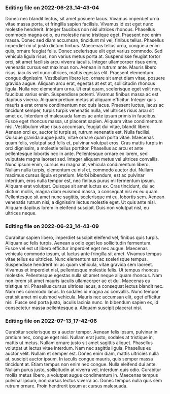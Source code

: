 

### Editing file on 2022-06-23_14-43-04

Donec nec blandit lectus, sit amet posuere lacus. Vivamus imperdiet urna vitae massa porta, et fringilla sapien facilisis. Vivamus id est eget nunc molestie hendrerit. Integer faucibus non nisl ultrices rhoncus. Phasellus commodo magna odio, eu molestie nunc tristique eget. Praesent nec enim massa. Donec sed diam accumsan, tincidunt mi vel, finibus tellus. Phasellus imperdiet mi ut justo dictum finibus. Maecenas tellus urna, congue a enim quis, ornare feugiat felis. Donec scelerisque elit eget varius commodo. Sed vehicula ligula risus, non varius metus porta at. Suspendisse feugiat tortor orci, sit amet facilisis arcu viverra iaculis.
Integer ullamcorper risus enim, venenatis cursus est maximus non. Aenean in rutrum ante. Mauris libero risus, iaculis vel nunc ultrices, mattis egestas elit. Praesent elementum congue dignissim. Vestibulum libero leo, ornare sit amet diam vitae, posuere gravida augue. Aliquam arcu erat, egestas at est at, sollicitudin rhoncus ligula. Nulla nec elementum urna.
Ut erat quam, scelerisque eget velit non, faucibus varius enim. Suspendisse potenti. Vivamus finibus massa ac est dapibus viverra. Aliquam pretium metus at aliquam efficitur. Integer quis mauris a erat ornare condimentum nec quis lacus. Praesent luctus, lacus ac tincidunt semper, turpis turpis venenatis nulla, vel ultrices risus arcu sit amet ex. Interdum et malesuada fames ac ante ipsum primis in faucibus. Fusce eget rhoncus massa, ut placerat sapien. Aliquam vitae condimentum nisi. Vestibulum vitae risus accumsan, feugiat dui vitae, blandit libero. Aenean orci ex, auctor id turpis at, rutrum venenatis est. Nulla facilisi. Quisque gravida augue justo, vitae ornare quam porta vitae. Maecenas quam felis, volutpat sed felis et, pulvinar volutpat eros. Cras mattis turpis in orci dignissim, a molestie tellus porttitor. Phasellus ac arcu et ante pellentesque lobortis nec in ante.
Pellentesque ornare ex lorem, sed vulputate magna laoreet sed. Integer aliquam metus vel ultrices convallis. Nunc ipsum enim, cursus eu magna at, vehicula condimentum libero. Nullam nulla turpis, elementum eu nisl et, commodo auctor dui. Nullam maximus cursus ligula et pretium. Morbi bibendum, est ac pulvinar interdum, eros nulla tempor est, nec finibus purus mi fermentum ipsum. Aliquam erat volutpat. Quisque sit amet luctus ex. Cras tincidunt, dui ac dictum mollis, magna diam euismod massa, a consequat nisi ex eu quam. Pellentesque sit amet nunc sagittis, scelerisque mi eu, lobortis sem. Aenean venenatis rutrum nisi, a dignissim lectus molestie eget. Ut quis ante nisl. Aliquam dapibus lorem in eleifend suscipit. Duis non volutpat nisl, eu ultrices neque.




### Editing file on 2022-06-23_14-43-09

Curabitur sapien libero, imperdiet suscipit eleifend vel, finibus quis turpis. Aliquam ac felis turpis. Aenean a odio eget leo sollicitudin fermentum. Fusce vel est ut libero efficitur imperdiet eget nec augue. Maecenas vehicula commodo ipsum, ut luctus ante fringilla sit amet. Vivamus tempus vitae tellus eu ultricies. Nunc elementum est ac scelerisque tempus. Suspendisse hendrerit mi ac quam vehicula, vitae gravida sem laoreet. Vivamus et imperdiet nisl, pellentesque molestie felis.
Ut tempus rhoncus molestie. Pellentesque egestas nulla sit amet neque aliquam rhoncus. Nam non lorem sit amet mauris iaculis ullamcorper ac et dui. Maecenas eu tristique mi. Phasellus cursus ultrices lacus, a consequat lectus blandit nec. Nam nec commodo lacus. In sodales id magna ac convallis. Nunc tempor erat sit amet mi euismod vehicula. Mauris nec accumsan elit, eget efficitur nisi. Fusce sed porta justo, iaculis lacinia nunc. In bibendum sapien ex, id consectetur massa pellentesque a. Aliquam suscipit placerat nisi.




### Editing file on 2022-07-13_17-42-06

Curabitur scelerisque ex a auctor tempor. Aenean felis ipsum, pulvinar in pretium nec, congue eget nisi. Nullam erat justo, sodales at tristique in, mattis ut metus. Nullam ornare justo sit amet sagittis aliquet. Phasellus volutpat ut lectus vitae interdum. Nam nec sagittis ligula. Phasellus eu auctor velit.
Nullam et semper est. Donec enim diam, mattis ultricies nulla at, suscipit auctor ipsum. In iaculis congue mauris, quis semper massa tincidunt at. Etiam tempus non enim nec congue. Nulla eleifend dui ante. Nullam purus justo, sollicitudin at viverra vel, interdum quis odio. Curabitur mollis metus libero, a volutpat augue condimentum in. Maecenas tempus pulvinar ipsum, non cursus lectus viverra ac. Donec tempus nulla quis sem rutrum ornare. Proin hendrerit ipsum at cursus malesuada.


